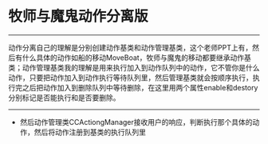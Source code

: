 # 牧师与魔鬼动作分离版
------

动作分离自己的理解是分别创建动作基类和动作管理基类，这个老师PPT上有，然后有什么具体的动作如船的移动MoveBoat，牧师与魔鬼的移动都要继承动作基类；动作管理基类我的理解是用来执行加入到动作队列中的动作，它不管你是什么动作，只要把动作加入到动作执行等待队列里，然后管理基类就会按顺序执行，执行完之后把动作加入到删除队列中等待删除，在这里用两个属性enable和destory分别标记是否能执行和是否要删除。  

-------

+ 然后动作管理类CCActiongManager接收用户的响应，判断执行那个具体的动作，然后将动作注册到基类的执行队列里


